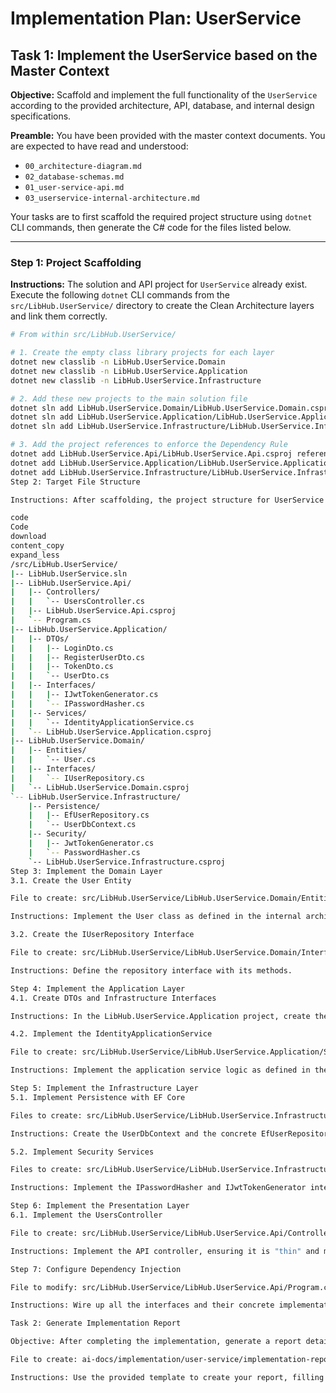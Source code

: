 # Implementation Plan: UserService

## Task 1: Implement the UserService based on the Master Context

**Objective:** Scaffold and implement the full functionality of the `UserService` according to the provided architecture, API, database, and internal design specifications.

**Preamble:** You have been provided with the master context documents. You are expected to have read and understood:
- `00_architecture-diagram.md`
- `02_database-schemas.md`
- `01_user-service-api.md`
- `03_userservice-internal-architecture.md`

Your tasks are to first scaffold the required project structure using `dotnet` CLI commands, then generate the C# code for the files listed below.

---
### **Step 1: Project Scaffolding**

**Instructions:** The solution and API project for `UserService` already exist. Execute the following `dotnet` CLI commands from the `src/LibHub.UserService/` directory to create the Clean Architecture layers and link them correctly.

```bash
# From within src/LibHub.UserService/

# 1. Create the empty class library projects for each layer
dotnet new classlib -n LibHub.UserService.Domain
dotnet new classlib -n LibHub.UserService.Application
dotnet new classlib -n LibHub.UserService.Infrastructure

# 2. Add these new projects to the main solution file
dotnet sln add LibHub.UserService.Domain/LibHub.UserService.Domain.csproj
dotnet sln add LibHub.UserService.Application/LibHub.UserService.Application.csproj
dotnet sln add LibHub.UserService.Infrastructure/LibHub.UserService.Infrastructure.csproj

# 3. Add the project references to enforce the Dependency Rule
dotnet add LibHub.UserService.Api/LibHub.UserService.Api.csproj reference LibHub.UserService.Application/LibHub.UserService.Application.csproj
dotnet add LibHub.UserService.Application/LibHub.UserService.Application.csproj reference LibHub.UserService.Domain/LibHub.UserService.Domain.csproj
dotnet add LibHub.UserService.Infrastructure/LibHub.UserService.Infrastructure.csproj reference LibHub.UserService.Application/LibHub.UserService.Application.csproj
Step 2: Target File Structure

Instructions: After scaffolding, the project structure for UserService should look like this. You will be creating the C# files within this structure.

code
Code
download
content_copy
expand_less
/src/LibHub.UserService/
|-- LibHub.UserService.sln
|-- LibHub.UserService.Api/
|   |-- Controllers/
|   |   `-- UsersController.cs
|   |-- LibHub.UserService.Api.csproj
|   `-- Program.cs
|-- LibHub.UserService.Application/
|   |-- DTOs/
|   |   |-- LoginDto.cs
|   |   |-- RegisterUserDto.cs
|   |   |-- TokenDto.cs
|   |   `-- UserDto.cs
|   |-- Interfaces/
|   |   |-- IJwtTokenGenerator.cs
|   |   `-- IPasswordHasher.cs
|   |-- Services/
|   |   `-- IdentityApplicationService.cs
|   `-- LibHub.UserService.Application.csproj
|-- LibHub.UserService.Domain/
|   |-- Entities/
|   |   `-- User.cs
|   |-- Interfaces/
|   |   `-- IUserRepository.cs
|   `-- LibHub.UserService.Domain.csproj
`-- LibHub.UserService.Infrastructure/
    |-- Persistence/
    |   |-- EfUserRepository.cs
    |   `-- UserDbContext.cs
    |-- Security/
    |   |-- JwtTokenGenerator.cs
    |   `-- PasswordHasher.cs
    `-- LibHub.UserService.Infrastructure.csproj
Step 3: Implement the Domain Layer
3.1. Create the User Entity

File to create: src/LibHub.UserService/LibHub.UserService.Domain/Entities/User.cs

Instructions: Implement the User class as defined in the internal architecture document.

3.2. Create the IUserRepository Interface

File to create: src/LibHub.UserService/LibHub.UserService.Domain/Interfaces/IUserRepository.cs

Instructions: Define the repository interface with its methods.

Step 4: Implement the Application Layer
4.1. Create DTOs and Infrastructure Interfaces

Instructions: In the LibHub.UserService.Application project, create the DTO and interface files in their respective folders.

4.2. Implement the IdentityApplicationService

File to create: src/LibHub.UserService/LibHub.UserService.Application/Services/IdentityApplicationService.cs

Instructions: Implement the application service logic as defined in the architecture, injecting dependencies and orchestrating the use cases.

Step 5: Implement the Infrastructure Layer
5.1. Implement Persistence with EF Core

Files to create: src/LibHub.UserService/LibHub.UserService.Infrastructure/Persistence/UserDbContext.cs and EfUserRepository.cs.

Instructions: Create the UserDbContext and the concrete EfUserRepository implementation.

5.2. Implement Security Services

Files to create: src/LibHub.UserService/LibHub.UserService.Infrastructure/Security/PasswordHasher.cs and JwtTokenGenerator.cs.

Instructions: Implement the IPasswordHasher and IJwtTokenGenerator interfaces.

Step 6: Implement the Presentation Layer
6.1. Implement the UsersController

File to create: src/LibHub.UserService/LibHub.UserService.Api/Controllers/UsersController.cs

Instructions: Implement the API controller, ensuring it is "thin" and matches the OpenAPI specification exactly.

Step 7: Configure Dependency Injection

File to modify: src/LibHub.UserService/LibHub.UserService.Api/Program.cs

Instructions: Wire up all the interfaces and their concrete implementations for dependency injection.

Task 2: Generate Implementation Report

Objective: After completing the implementation, generate a report detailing what was done and any pending items.

File to create: ai-docs/implementation/user-service/implementation-report.md

Instructions: Use the provided template to create your report, filling in the checkboxes for completed tasks.
